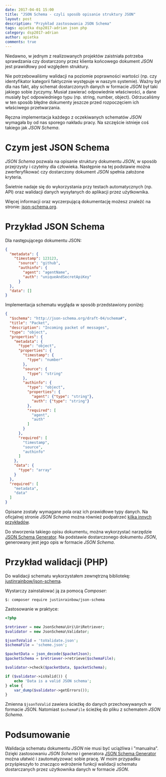 ```yaml
---
date: 2017-04-01 15:00
title: "JSON Schema - czyli sposób opisanie struktury JSON"
layout: post
description: "Przykład zastosowania JSON Schema"
tags: apietka dsp2017-adrian json php
category: dsp2017-adrian
author: apietka
comments: true
---
```


Niedawno, w jednym z realizowanych projektów zaistniała potrzeba sprawdzania czy dostarczony przez klienta końcowego dokument *JSON* jest prawidłowy pod względem struktury.

Nie potrzebowaliśmy walidacji na poziomie poprawności wartości (np. czy identyfikator kategorii faktycznie występuje w naszym systemie). Ważny był dla nas fakt, aby schemat dostarczonych danych w formacie *JSON* był taki jakiego sobie życzymy. Musiał zawierać odpowiednie właściwości, a dane musiały być odpowiedniego typu (np. string, number, object). Odrzucaliśmy w ten sposób błędne dokumenty jeszcze przed rozpoczęciem ich właściwego przetwarzania.

Ręczna implementacja każdego z oczekiwanych schematów *JSON* wymagała by od nas sporego nakładu pracy. Na szczęście istnieje coś takiego jak *JSON Schema*.

# Czym jest JSON Schema

*JSON Schema* pozwala na opisanie struktury dokumentu *JSON*, w sposób przejrzysty i czytelny dla człowieka. Następnie na tej podstawie można zwerferyfikować czy dostarczony dokument *JSON* spełnia założone kryteria.

Świetnie nadaje się do wykorzystania przy testach automatycznych (np. API) oraz walidacji danych wysyłanych do aplikacji przez użytkownika.

Więcej informacji oraz wyczerpującą dokumentację możesz znaleźć na stronie: [json-schema.org](http://json-schema.org/).

# Przykład JSON Schema

Dla następującego dokumentu JSON:

~~~json
{
  "metadata": {
    "timestamp": 123123,
      "source": "github",
      "authinfo": {
        "agent": "agentName",
        "auth": "uniqueAndSecretApiKey"
      }
  },
  "data": []
}
~~~

Implementacja schematu wygląda w sposób przedstawiony poniżej:

~~~json
{
  "$schema": "http://json-schema.org/draft-04/schema#",
  "title": "Packet",
  "description": "Incoming packet of messages",
  "type": "object",
  "properties": {
    "metadata": {
      "type": "object",
      "properties": {
        "timestamp": {
          "type": "number"
        },
        "source": {
          "type": "string"
        },
        "authinfo": {
          "type": "object",
          "properties": {
            "agent": {"type": "string"},
            "auth": {"type": "string"}
          },
          "required": [
            "agent",
            "auth"
          ]
        }
      },
      "required": [
        "timestamp",
        "source",
        "authinfo"
      ]
    },
    "data": {
      "type": "array"
    }
  },
  "required": [
    "metadata",
    "data"
  ]
}
~~~

Opisane zostały wymagane pola oraz ich prawidłowe typy danych. Na oficjalnej stronie *JSON Schema* można również podpatrzeć [kilka innych przykładów](http://json-schema.org/examples.html).

Do stworzenia takiego opisu dokumentu, można wykorzystać narzędzie [JSON Schema Generator](http://jsonschema.net/#/). Na podstawie dostarczonego dokumentu *JSON*, generowany jest jego opis w formacie *JSON Schema*.

# Przykład walidacji (PHP)

Do walidacji schematu wykorzystałem zewnętrzną bibliotekę: [justinrainbow/json-schema](https://github.com/justinrainbow/json-schema).

Wystarczy zainstalować ją za pomocą *Composer*:

```
$: composer require justinrainbow/json-schema
```

Zastosowanie w praktyce:

~~~php
<?php

$retriever = new JsonSchema\Uri\UriRetriever;
$validator = new JsonSchema\Validator;

$jsonToValid = 'toValidate.json';
$schemaFile = 'scheme.json';

$packetData = json_decode($packetJson);
$packetSchema = $retriever->retrieve($schemaFile);

$validator->check($packetData, $packetSchema);

if ($validator->isValid()) {
    echo 'Data is a valid JSON schema';
} else {
    var_dump($validator->getErrors());
}
~~~

Zmienna ```$jsonToValid``` zawiera ścieżkę do danych przechowywanych w formacie JSON. Natomiast ```$schemaFile``` ścieżkę do pliku z schematem *JSON Schema*.

# Podsumowanie

Walidacja schematu dokumentu *JSON* nie musi być uciążliwa i "manualna". Dzięki zastosowaniu *JSON Schema* i generatora [JSON Schema Generator](http://jsonschema.net/#/) można ułatwić i zautomatyzować sobie pracę. W moim przypadku przyśpieszyło to znacząco wdrożenie funkcji walidacji schematu dostarczanych przez użytkownika danych w formacie *JSON*.
